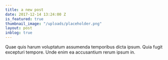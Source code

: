 ```yaml
---
title: a new post
date: 2017-12-14 13:24:00 Z
is_featured: true
thumbnail_image: "/uploads/placeholder.png"
layout: post
inblog: true
---
```


Quae quis harum voluptatum assumenda temporibus dicta ipsum. Quia fugit excepturi tempore. Unde enim ea accusantium rerum ipsum in.